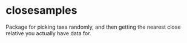 # closesamples
Package for picking taxa randomly, and then getting the nearest close relative you actually have data for.
